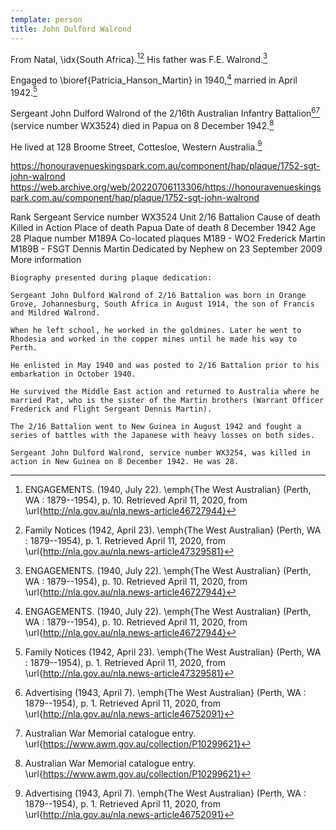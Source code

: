 ```yaml
---
template: person
title: John Dulford Walrond
---
```


From Natal, \idx{South Africa}.[^MartinWalmondEngagement][^MartinWalmondMarriage]
His father was F.E. Walrond.[^MartinWalmondEngagement]

Engaged to \bioref{Patricia_Hanson_Martin} in 1940,[^MartinWalmondEngagement]
married in April 1942.[^MartinWalmondMarriage]

Sergeant John Dulford Walrond of the 2/16th Australian Infantry Battalion[^WestAust1943][^AWMJohnWalrond] (service number WX3524)
died in Papua on 8 December 1942.[^AWMJohnWalrond]

He lived at 128 Broome Street, Cottesloe, Western Australia.[^WestAust1943]


[^MartinWalmondEngagement]:
	ENGAGEMENTS. (1940, July 22). \emph{The West Australian} (Perth, WA : 1879--1954), p. 10.
	Retrieved April 11, 2020, from \url{http://nla.gov.au/nla.news-article46727944}

[^MartinWalmondMarriage]:
	Family Notices (1942, April 23). \emph{The West Australian} (Perth, WA : 1879--1954), p. 1.
	Retrieved April 11, 2020, from \url{http://nla.gov.au/nla.news-article47329581}


https://honouravenueskingspark.com.au/component/hap/plaque/1752-sgt-john-walrond
https://web.archive.org/web/20220706113306/https://honouravenueskingspark.com.au/component/hap/plaque/1752-sgt-john-walrond

Rank
    Sergeant
Service number
    WX3524
Unit
    2/16 Battalion
Cause of death
    Killed in Action
Place of death
    Papua
Date of death
    8 December 1942
Age
    28
Plaque number
    M189A
Co-located plaques
    M189 - WO2 Frederick Martin
    M189B - FSGT Dennis Martin
Dedicated by
    Nephew on 23 September 2009
More information

    Biography presented during plaque dedication:

    Sergeant John Dulford Walrond of 2/16 Battalion was born in Orange Grove, Johannesburg, South Africa in August 1914, the son of Francis and Mildred Walrond.

    When he left school, he worked in the goldmines. Later he went to Rhodesia and worked in the copper mines until he made his way to Perth.

    He enlisted in May 1940 and was posted to 2/16 Battalion prior to his embarkation in October 1940.

    He survived the Middle East action and returned to Australia where he married Pat, who is the sister of the Martin brothers (Warrant Officer Frederick and Flight Sergeant Dennis Martin).

    The 2/16 Battalion went to New Guinea in August 1942 and fought a series of battles with the Japanese with heavy losses on both sides.

    Sergeant John Dulford Walrond, service number WX3254, was killed in action in New Guinea on 8 December 1942. He was 28.
    
    
[^WestAust1943]:
	Advertising (1943, April 7). \emph{The West Australian} (Perth, WA : 1879--1954), p. 1.
	Retrieved April 11, 2020, from \url{http://nla.gov.au/nla.news-article46752091}


[^AWMJohnWalrond]:
	Australian War Memorial catalogue entry.
	\url{https://www.awm.gov.au/collection/P10299621}

[^MartinWalmondEngagement]:
	ENGAGEMENTS. (1940, July 22). *The West Australian* (Perth, WA: 1879–1954), p. 10.
	Retrieved April 11, 2020, from http://nla.gov.au/nla.news-article46727944
